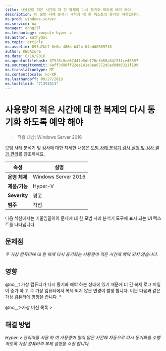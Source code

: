 ```yaml
---
title: 사용량이 적은 시간에 대 한 복제의 다시 동기화 하도록 예약 해야
description: 이 모범 사례 분석기 규칙에 대 한 텍스트의 온라인 버전입니다.
ms.prod: windows-server
ms.service: na
manager: dongill
ms.technology: compute-hyper-v
ms.author: kathydav
ms.topic: article
ms.assetid: 093a7bb7-8e0a-486b-b42b-04edd8809710
author: KBDAzure
ms.date: 8/16/2016
ms.openlocfilehash: 379f8c8cd6744fe5db176efb55a84f231ce45857
ms.sourcegitcommit: 6aff3d88ff22ea141a6ea6572a5ad8dd6321f199
ms.translationtype: MT
ms.contentlocale: ko-KR
ms.lasthandoff: 09/27/2019
ms.locfileid: "71393513"
---
```

# <a name="resynchronization-of-replication-should-be-scheduled-for-off-peak-hours"></a>사용량이 적은 시간에 대 한 복제의 다시 동기화 하도록 예약 해야

>적용 대상: Windows Server 2016

모범 사례 분석기 및 검사에 대한 자세한 내용은 [모범 사례 분석기 검사 실행 및 검사 결과 관리](https://go.microsoft.com/fwlink/p/?LinkID=223177)를 참조하세요.  
  
|속성|설명|  
|-|-|  
|**운영 체제**|Windows Server 2016|  
|**제품/기능**|Hyper-V|  
|**Severity**|경고|  
|**범주**|작업|  
  
다음 섹션에서는 기울임꼴이이 문제에 대 한 모범 사례 분석기 도구에 표시 되는 UI 텍스트를 나타냅니다.  
  
## <a name="issue"></a>문제점  
*주 가상 컴퓨터에 대 한 복제 다시 동기화는 사용량이 적은 시간에 예약 되지 않습니다.*  
  
## <a name="impact"></a>영향  
@no__t 가상 컴퓨터가 다시 동기화 해야 하는 상태에 있기 때문에 더 긴 복제 로그 파일이 증가 하 고 주 가상 컴퓨터에서 복제 되지 않은 변경이 발생 합니다. 이는 다음과 같은 가상 컴퓨터에 영향을 줍니다. *  
  
@no__t-가상 머신 목록 >  
  
## <a name="resolution"></a>해결 방법  
*Hyper-v 관리자를 사용 하 여 사용량이 많지 않은 시간에 자동으로 다시 동기화를 수행 하도록 가상 컴퓨터의 복제 설정을 수정 합니다.*  
  


